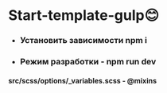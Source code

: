 # **Start-template-gulp**:blush:

- ### Установить зависимости npm i
- ### Режим разработки - npm run dev

#### src/scss/options/_variables.scss - @mixins
